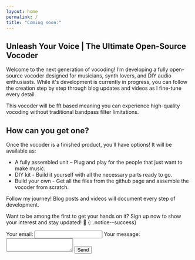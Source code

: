 ```yaml
---
layout: home
permalink: /
title: "Coming soon:"
---
```


## Unleash Your Voice | The Ultimate Open-Source Vocoder

Welcome to the next generation of vocoding!
I’m developing a fully open-source vocoder designed for musicians, synth lovers, and DIY audio enthusiasts. 
While it's development is currently in progress, you can follow the creation step by step through blog updates and videos as I fine-tune every detail.

This vocoder will be fft based meaning you can experience high-quality vocoding without traditional bandpass filter limitations.

## How can you get one?
Once the vocoder is a finished product, you’ll have options! 
It will be available as:
- A fully assembled unit – Plug and play for the people that just want to make music.
- DIY kit - Build it yourself with all the necessary parts ready to go.
- Build your own - Get all the files from the github page and assemble the vocoder from scratch.

Follow my journey! Blog posts and videos will document every step of development.

Want to be among the first to get your hands on it? Sign up now to show your interest and stay updated! 🚀
{: .notice--success}

<form
  action="https://formspree.io/f/mqaplove"
  method="POST"
>
  <label>
    Your email:
    <input type="email" name="email">
  </label>
  <label>
    Your message:
    <textarea name="message"></textarea>
  </label>
  <!-- your other form fields go here -->
  <button type="submit">Send</button>
</form>